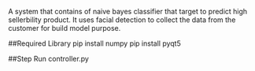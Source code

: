 A system that contains of naive bayes classifier that target to predict high sellerbility product. It uses facial detection to collect the data from the customer for build model purpose.

##Required Library
pip install numpy
pip install pyqt5

##Step
Run controller.py